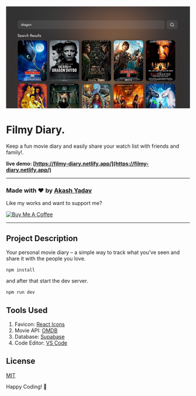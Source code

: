 ![Filmy Diary](./banner.png)

# Filmy Diary.

Keep a fun movie diary and easily share your watch list with friends and family!.

**live demo: [https://filmy-diary.netlify.app/](https://filmy-diary.netlify.app/)**

---

### Made with ❤️ by [Akash Yadav](https://www.instagram.com/akashxolotl)

Like my works and want to support me?

<a href="https://www.buymeacoffee.com/akashyadav777" target="_blank"><img src="https://cdn.buymeacoffee.com/buttons/v2/default-blue.png" alt="Buy Me A Coffee" style="height: 45px !important;width: 162.75px !important;" ></a>

---

## Project Description

Your personal movie diary – a simple way to track what you've seen and share it with the people you love.

```shell
npm install
```

and after that start the dev server.

```shell
npm run dev
```

## Tools Used

1. Favicon: [React Icons](https://react-icons.github.io/react-icons/)
1. Movie API: [OMDB](https://www.omdbapi.com/)
1. Database: [Supabase](https://supabase.com/)
1. Code Editor: [VS Code](https://code.visualstudio.com/)

## License

[MIT](https://choosealicense.com/licenses/mit/)

Happy Coding! 🚀